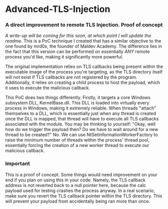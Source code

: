 # Advanced-TLS-Injection
### A direct improvement to remote TLS Injection. Proof of concept

*A write-up will be coming for this soon, at which point I will update the readme.*
This is a PoC technique I created that has a similar objective to the one found by mrd0x, the founder of Maldev Academy.
The difference lies in the fact that this version can be performed on essentially *ANY* remote process you'd like,
making it significantly more powerful.

The original implementation relies on TLS callbacks being present within the executable image of the process you're targeting, 
as the TLS directory itself will not exist if TLS callbacks are not registered by the program. Additionally, it relies on creating a 
child process to host the payload, which it uses to execute the malicious callback.

This PoC does two things differently. Firstly, it targets a core Windows subsystem DLL, KernelBase.dll. This DLL is loaded into virtually every
process in Windows, making it extremely reliable. When threads "attach" themselves to a DLL, which is essentially just when any thread is created once
the DLL is mapped, that thread will have to execute all TLS callbacks associated with the module.
You may be thinking to yourself: "Okay, well how do we trigger the payload then? Do we have to wait around for a new thread to be created?" No.
We can use NtSetInformationWorkerFactory to raise the minimum number of threads within the process' thread pool, essentially forcing the creation of a new 
worker thread to execute our malicious callback.

### Important
This is a proof of concept. Some things would need improvement on your end if you plan on using this in your code.
Namely, the TLS callback address is not reverted back to a null pointer here, because the calc payload used for testing
crashes the process anyway. In a real scenario, make sure you revert the TLS callback pointer within the TLS directory. This will 
prevent your payload from accidentally being ran more than once.
